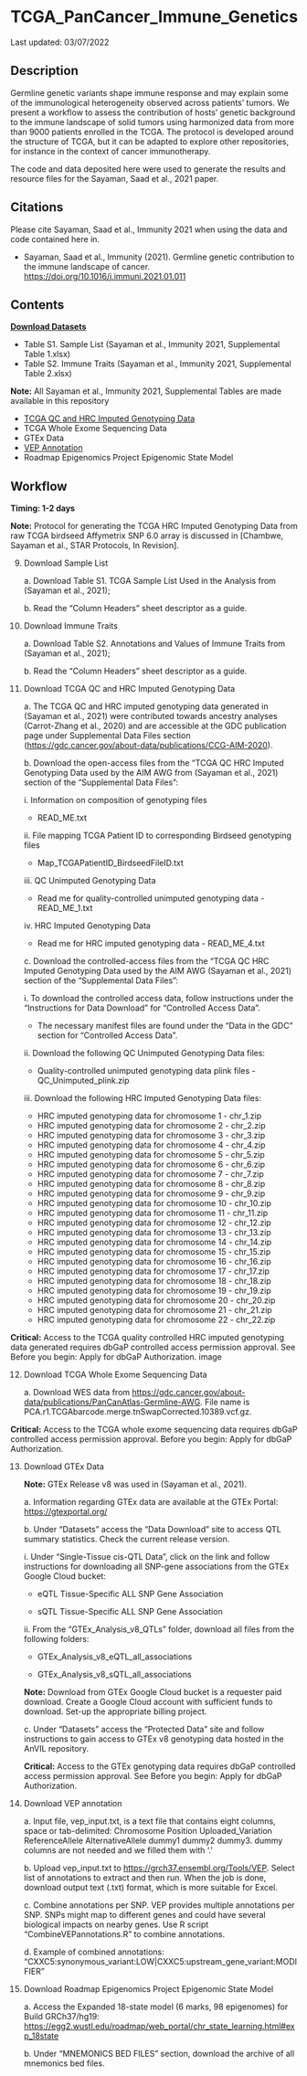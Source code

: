 # TCGA_PanCancer_Immune_Genetics

Last updated: 03/07/2022

## Description
Germline genetic variants shape immune response and may explain some of the immunological heterogeneity observed across patients’ tumors. We present a workflow to assess the contribution of hosts’ genetic background to the immune landscape of solid tumors using harmonized data from more than 9000 patients enrolled in the TCGA. The protocol is developed around the structure of TCGA, but it can be adapted to explore other repositories, for instance in the context of cancer immunotherapy.

The code and data deposited here were used to generate the results and resource files for the Sayaman, Saad et al., 2021 paper.


## Citations
Please cite Sayaman, Saad et al., Immunity 2021 when using the data and code contained here in. 
* Sayaman, Saad et al., Immunity (2021). Germline genetic contribution to the immune landscape of cancer. https://doi.org/10.1016/j.immuni.2021.01.011


## Contents

[**Download Datasets**](https://github.com/rwsayaman/TCGA_PanCancer_Immune_Genetics/tree/main/Data) 
  * Table S1. Sample List (Sayaman et al., Immunity 2021, Supplemental Table 1.xlsx)
  * Table S2. Immune Traits (Sayaman et al., Immunity 2021, Supplemental Table 2.xlsx)
    
**Note:** All Sayaman et al., Immunity 2021, Supplemental Tables are made available in this repository
  
  * [TCGA QC and HRC Imputed Genotyping Data](https://github.com/rwsayaman/TCGA_PanCancer_Immune_Genetics/tree/main/Data/QC_HRC_Imputed_Genotyping_Data)
  * TCGA Whole Exome Sequencing Data
  * GTEx Data
  * [VEP Annotation](https://github.com/rwsayaman/TCGA_PanCancer_Immune_Genetics/tree/main/Data/VEP_Annotation)
  * Roadmap Epigenomics Project Epigenomic State Model

## Workflow
**Timing: 1-2 days**

**Note:** Protocol for generating the TCGA HRC Imputed Genotyping Data from raw TCGA birdseed Affymetrix SNP 6.0 array is discussed in [Chambwe, Sayaman et al., STAR Protocols, In Revision]. 

9.	Download Sample List 

    a.	Download Table S1. TCGA Sample List Used in the Analysis from (Sayaman et al., 2021);

    b.	Read the “Column Headers” sheet descriptor as a guide.

10.	Download Immune Traits 

    a.	Download Table S2. Annotations and Values of Immune Traits from (Sayaman et al., 2021);

    b.	Read the “Column Headers” sheet descriptor as a guide.

11.	Download TCGA QC and HRC Imputed Genotyping Data

    a. The TCGA QC and HRC imputed genotyping data generated in (Sayaman et al., 2021) were contributed towards ancestry analyses (Carrot-Zhang et al., 2020) and are accessible at the GDC publication page under Supplemental Data Files section (https://gdc.cancer.gov/about-data/publications/CCG-AIM-2020).

    b. Download the open-access files from the “TCGA QC HRC Imputed Genotyping Data used by the AIM AWG from (Sayaman et al., 2021) section of the “Supplemental Data Files”:

    i. Information on composition of genotyping files

    * READ_ME.txt

    ii. File mapping TCGA Patient ID to corresponding Birdseed genotyping files

    * Map_TCGAPatientID_BirdseedFileID.txt

    iii. QC Unimputed Genotyping Data

    * Read me for quality-controlled unimputed genotyping data - READ_ME_1.txt

    iv. HRC Imputed Genotyping Data

    * Read me for HRC imputed genotyping data - READ_ME_4.txt

    c. Download the controlled-access files from the “TCGA QC HRC Imputed Genotyping Data used by the AIM AWG (Sayaman et al., 2021) section of the “Supplemental Data Files”:

    i. To download the controlled access data, follow instructions under the “Instructions for Data Download” for “Controlled Access Data”.

    * The necessary manifest files are found under the “Data in the GDC” section for “Controlled Access Data”.

    ii. Download the following QC Unimputed Genotyping Data files:

    * Quality-controlled unimputed genotyping data plink files - QC_Unimputed_plink.zip

    iii. Download the following HRC Imputed Genotyping Data files:

    * HRC imputed genotyping data for chromosome 1 - chr_1.zip
    * HRC imputed genotyping data for chromosome 2 - chr_2.zip
    * HRC imputed genotyping data for chromosome 3 - chr_3.zip
    * HRC imputed genotyping data for chromosome 4 - chr_4.zip
    * HRC imputed genotyping data for chromosome 5 - chr_5.zip
    * HRC imputed genotyping data for chromosome 6 - chr_6.zip
    * HRC imputed genotyping data for chromosome 7 - chr_7.zip
    * HRC imputed genotyping data for chromosome 8 - chr_8.zip
    * HRC imputed genotyping data for chromosome 9 - chr_9.zip
    * HRC imputed genotyping data for chromosome 10 - chr_10.zip
    * HRC imputed genotyping data for chromosome 11 - chr_11.zip
    * HRC imputed genotyping data for chromosome 12 - chr_12.zip
    * HRC imputed genotyping data for chromosome 13 - chr_13.zip
    * HRC imputed genotyping data for chromosome 14 - chr_14.zip
    * HRC imputed genotyping data for chromosome 15 - chr_15.zip
    * HRC imputed genotyping data for chromosome 16 - chr_16.zip
    * HRC imputed genotyping data for chromosome 17 - chr_17.zip
    * HRC imputed genotyping data for chromosome 18 - chr_18.zip
    * HRC imputed genotyping data for chromosome 19 - chr_19.zip
    * HRC imputed genotyping data for chromosome 20 - chr_20.zip
    * HRC imputed genotyping data for chromosome 21 - chr_21.zip
    * HRC imputed genotyping data for chromosome 22 - chr_22.zip

**Critical:** Access to the TCGA quality controlled HRC imputed genotyping data generated requires dbGaP controlled access permission approval. See Before you begin: Apply for dbGaP Authorization. image

12.	Download TCGA Whole Exome Sequencing Data

    a.	Download WES data from https://gdc.cancer.gov/about-data/publications/PanCanAtlas-Germline-AWG. File name is PCA.r1.TCGAbarcode.merge.tnSwapCorrected.10389.vcf.gz. 

**Critical:** Access to the TCGA whole exome sequencing data requires dbGaP controlled access permission approval. Before you begin: Apply for dbGaP Authorization.


13.	Download GTEx Data

    **Note:** GTEx Release v8 was used in (Sayaman et al., 2021).

    a.	Information regarding GTEx data are available at the GTEx Portal: https://gtexportal.org/
    
    b. Under “Datasets” access the “Data Download” site to access QTL summary statistics. Check the current release version.

    i.	Under “Single-Tissue cis-QTL Data”, click on the link and follow instructions for downloading all SNP-gene associations from the GTEx Google Cloud bucket:
    
    * eQTL Tissue-Specific ALL SNP Gene Association
    
    * sQTL Tissue-Specific ALL SNP Gene Association

    ii.	From the “GTEx_Analysis_v8_QTLs” folder, download all files from the following folders:
    
    * GTEx_Analysis_v8_eQTL_all_associations
    
    * GTEx_Analysis_v8_sQTL_all_associations

    **Note:** Download from GTEx Google Cloud bucket is a requester paid download. Create a Google Cloud account with sufficient funds to download. Set-up the appropriate billing project.

    c.	Under “Datasets” access the  “Protected Data” site and follow instructions to gain access to GTEx v8 genotyping data hosted in the AnVIL repository.

    **Critical:** Access to the GTEx genotyping data requires dbGaP controlled access permission approval. See Before you begin: Apply for dbGaP Authorization.

14.	Download VEP annotation 

    a.	Input file, vep_input.txt, is a text file that contains eight columns, space or tab-delimited: Chromosome Position Uploaded_Variation ReferenceAllele AlternativeAllele dummy1 dummy2 dummy3. dummy columns are not needed and we filled them with ‘.’ 
    
    b.	Upload vep_input.txt to https://grch37.ensembl.org/Tools/VEP. Select list of annotations to extract and then run. When the job is done, download output text (.txt) format, which is more suitable for Excel. 
    
    c.	Combine annotations per SNP. VEP provides multiple annotations per SNP. SNPs might map to different genes and could have several biological impacts on nearby genes. Use R script “CombineVEPannotations.R” to combine annotations.
    
    d.	Example of combined annotations: “CXXC5:synonymous_variant:LOW|CXXC5:upstream_gene_variant:MODIFIER”

15.	Download Roadmap Epigenomics Project Epigenomic State Model

    a.	Access the Expanded 18-state model (6 marks, 98 epigenomes) for Build GRCh37/hg19: https://egg2.wustl.edu/roadmap/web_portal/chr_state_learning.html#exp_18state

    b.	Under “MNEMONICS BED FILES” section, download the archive of all mnemonics bed files.

  

